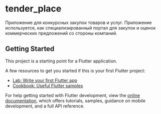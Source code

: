 # tender_place

Приложение для конкурсных закупок товаров и услуг. Приложение используется, как специализированный портал для закупок и оценок коммерческих предложений со стороны компаний.

## Getting Started

This project is a starting point for a Flutter application.

A few resources to get you started if this is your first Flutter project:

- [Lab: Write your first Flutter app](https://docs.flutter.dev/get-started/codelab)
- [Cookbook: Useful Flutter samples](https://docs.flutter.dev/cookbook)

For help getting started with Flutter development, view the
[online documentation](https://docs.flutter.dev/), which offers tutorials,
samples, guidance on mobile development, and a full API reference.
